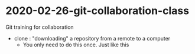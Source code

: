 # 2020-02-26-git-collaboration-class
Git training for collaboration

- clone : "downloading" a repository from a remote to a computer
  - You only need to do this once. Just like this
